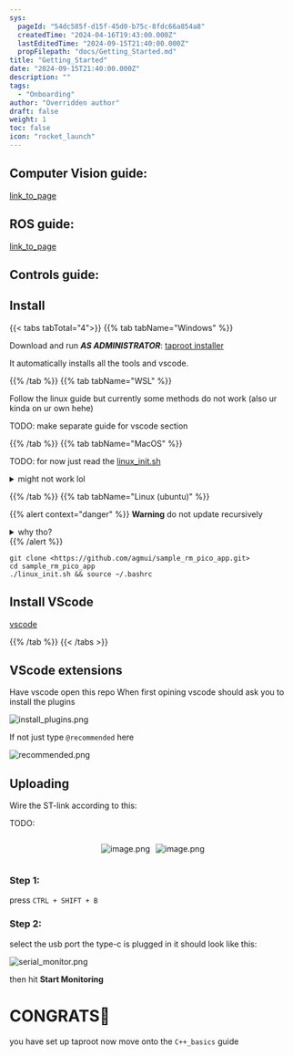 ```yaml
---
sys:
  pageId: "54dc585f-d15f-45d0-b75c-8fdc66a854a8"
  createdTime: "2024-04-16T19:43:00.000Z"
  lastEditedTime: "2024-09-15T21:40:00.000Z"
  propFilepath: "docs/Getting_Started.md"
title: "Getting_Started"
date: "2024-09-15T21:40:00.000Z"
description: ""
tags:
  - "Onboarding"
author: "Overridden author"
draft: false
weight: 1
toc: false
icon: "rocket_launch"
---
```


## Computer Vision guide:

[link_to_page](86d45bc0-388b-4d26-8848-44f255f73d0e)

## ROS guide:

[link_to_page](3c76c1de-ec8f-46d6-8b0a-294005edc2d5)

## Controls guide:

## Install

{{< tabs tabTotal="4">}}
{{% tab tabName="Windows" %}}

Download and run _**AS ADMINISTRATOR**_: [taproot installer](https://github.com/Thornbots/TeachingFreshies/releases/tag/1.0)

It automatically installs all the tools and vscode.

{{% /tab %}}
{{% tab tabName="WSL" %}}

Follow the linux guide but currently some methods do not work (also ur kinda on ur own hehe)

TODO: make separate guide for vscode section

{{% /tab %}}
{{% tab tabName="MacOS" %}}

TODO: for now just read the [linux_init.sh](https://github.com/agmui/sample_rm_pico_app/blob/main/linux_init.sh)

<details>
<summary>might not work lol</summary>

`brew install libusb pkg-config`

Next install: [vscode](https://code.visualstudio.com/Download)

</details>

{{% /tab %}}
{{% tab tabName="Linux (ubuntu)" %}}

{{% alert context="danger" %}}
**Warning** do not update recursively
<details>
<summary>why tho?</summary>
There are some submodules that may go on for a while (like tinyusb) and I highly
recommend you don't need to get them.
If you want to see what submodules I update just look in `linux_init.sh`
</details>
{{% /alert %}}

```shell
git clone <https://github.com/agmui/sample_rm_pico_app.git>
cd sample_rm_pico_app
./linux_init.sh && source ~/.bashrc
```

## Install VScode

[vscode](https://code.visualstudio.com/Download)

{{% /tab %}}
{{< /tabs >}}

## VScode extensions

Have vscode open this repo
When first opining vscode should ask you to install the plugins

![install_plugins.png](https://prod-files-secure.s3.us-west-2.amazonaws.com/d518164a-d88e-44d1-a4ee-3adb3bd8bce0/89bd30f0-1825-4e77-867b-0a41ce370880/install_plugins.png?X-Amz-Algorithm=AWS4-HMAC-SHA256&X-Amz-Content-Sha256=UNSIGNED-PAYLOAD&X-Amz-Credential=ASIAZI2LB466Q3Z3XDVZ%2F20250203%2Fus-west-2%2Fs3%2Faws4_request&X-Amz-Date=20250203T100804Z&X-Amz-Expires=3600&X-Amz-Security-Token=IQoJb3JpZ2luX2VjEPj%2F%2F%2F%2F%2F%2F%2F%2F%2F%2FwEaCXVzLXdlc3QtMiJGMEQCIA3nqIaccOCPDCX4oxlFfWuesGFedpG8DezApH5Pki8rAiB%2BKgFvOu5wLPiRFOtkHoXzJi15A8BjlHSrcNsYX%2FbFKSr%2FAwgREAAaDDYzNzQyMzE4MzgwNSIMbLS8eB050IFuY7ARKtwDOuEN4BI1rwfcZARZ3KDmJ5I7oGC3yzlHXMGmWclraU6Yy%2BnHGPp1hrPv69J2QrOT5Zdug7aamFhr3%2F4cX6s%2Fo9lRzm%2F7J8udX063gopJTYy3nJoHaJmnbd2qbwETpXdUlL6CgZqu4PgCfHu%2BM%2BSgQVnzWN2l%2BdwOcQHW5nhx5XZgPgWZnqzOfpxvwl4H5MKA7hz68jXq5MPOyOF3Osxsqn4ughI5hyMrcaQx7klTuwLuSrM0BbI9CHoADv2kKCnXwUnxgXJJUtmkvwgTsPKrfSE5iqFH5%2FGSbO0WfBVqRfEX9GuEUyNq23SIoXCJl%2BvW7OOzidzefWRt1LMBE6yR29Bc%2BiUwLKrrFPXafk6i%2BXfzYgUxvos7QtPrmkC6Pxi3Xf7qcg9SDvzuDsbej2dR4fD%2Bg7oZBpDDlPYvnvQF7pRAlQdc%2Fi3Jult6NjZ8BlVAOhkHGGA80yFNFrn8Ihp9qjU4KiTPd7yclgTMfaqN4G1UrTPBIT%2BQvi8tdDfw7v2Ov3mdF6%2B8AUaOsQgQrz%2FszNDErUXkhBwmeN3skjAZipzb0f%2BSBAHxLZVLcMLb%2FtRWSMiJICfFkrE5k6lTS328azszUvFZauuzuhpYT2Chff8%2F%2BGD9mUyJvwhfebwwlvSBvQY6pgHOTN%2FM7mG1U3zbZxzYnpFMz8Ixlz5oVT3cLCnVP6eiK5kyl02%2F76DdIu28ipX22S8obfwb73Qkj4RavsmbC3cZ%2Bt%2BpDVE6%2FGEKqr7IRqvijDoUsGHbuxpzBg6ki1Bn%2BJbIIYyu8CfvKSjlafDY7XOa7749p1%2Bdev8mlFeCNrm%2Bpr%2FDUHhAPmsKieYnHEcbiI%2F8iWYMsvsS7oi3wpNavfmGvb6K0f4y&X-Amz-Signature=1cf180b84b31ceebd952066750dfcd36ac727cbafac4dfbf15be8efb67adf7d3&X-Amz-SignedHeaders=host&x-id=GetObject)

If not just type `@recommended` here  

![recommended.png](https://prod-files-secure.s3.us-west-2.amazonaws.com/d518164a-d88e-44d1-a4ee-3adb3bd8bce0/61e661e9-5d85-4dfc-be0d-8d2097a5e793/recommended.png?X-Amz-Algorithm=AWS4-HMAC-SHA256&X-Amz-Content-Sha256=UNSIGNED-PAYLOAD&X-Amz-Credential=ASIAZI2LB466Q3Z3XDVZ%2F20250203%2Fus-west-2%2Fs3%2Faws4_request&X-Amz-Date=20250203T100804Z&X-Amz-Expires=3600&X-Amz-Security-Token=IQoJb3JpZ2luX2VjEPj%2F%2F%2F%2F%2F%2F%2F%2F%2F%2FwEaCXVzLXdlc3QtMiJGMEQCIA3nqIaccOCPDCX4oxlFfWuesGFedpG8DezApH5Pki8rAiB%2BKgFvOu5wLPiRFOtkHoXzJi15A8BjlHSrcNsYX%2FbFKSr%2FAwgREAAaDDYzNzQyMzE4MzgwNSIMbLS8eB050IFuY7ARKtwDOuEN4BI1rwfcZARZ3KDmJ5I7oGC3yzlHXMGmWclraU6Yy%2BnHGPp1hrPv69J2QrOT5Zdug7aamFhr3%2F4cX6s%2Fo9lRzm%2F7J8udX063gopJTYy3nJoHaJmnbd2qbwETpXdUlL6CgZqu4PgCfHu%2BM%2BSgQVnzWN2l%2BdwOcQHW5nhx5XZgPgWZnqzOfpxvwl4H5MKA7hz68jXq5MPOyOF3Osxsqn4ughI5hyMrcaQx7klTuwLuSrM0BbI9CHoADv2kKCnXwUnxgXJJUtmkvwgTsPKrfSE5iqFH5%2FGSbO0WfBVqRfEX9GuEUyNq23SIoXCJl%2BvW7OOzidzefWRt1LMBE6yR29Bc%2BiUwLKrrFPXafk6i%2BXfzYgUxvos7QtPrmkC6Pxi3Xf7qcg9SDvzuDsbej2dR4fD%2Bg7oZBpDDlPYvnvQF7pRAlQdc%2Fi3Jult6NjZ8BlVAOhkHGGA80yFNFrn8Ihp9qjU4KiTPd7yclgTMfaqN4G1UrTPBIT%2BQvi8tdDfw7v2Ov3mdF6%2B8AUaOsQgQrz%2FszNDErUXkhBwmeN3skjAZipzb0f%2BSBAHxLZVLcMLb%2FtRWSMiJICfFkrE5k6lTS328azszUvFZauuzuhpYT2Chff8%2F%2BGD9mUyJvwhfebwwlvSBvQY6pgHOTN%2FM7mG1U3zbZxzYnpFMz8Ixlz5oVT3cLCnVP6eiK5kyl02%2F76DdIu28ipX22S8obfwb73Qkj4RavsmbC3cZ%2Bt%2BpDVE6%2FGEKqr7IRqvijDoUsGHbuxpzBg6ki1Bn%2BJbIIYyu8CfvKSjlafDY7XOa7749p1%2Bdev8mlFeCNrm%2Bpr%2FDUHhAPmsKieYnHEcbiI%2F8iWYMsvsS7oi3wpNavfmGvb6K0f4y&X-Amz-Signature=aa9a52d866d6907d3c504b951a475a42b0632a49340e96fbcdbf25153082cdc9&X-Amz-SignedHeaders=host&x-id=GetObject)

## Uploading

Wire the ST-link according to this:

TODO:

<div style="display: flex;flex-direction: row; column-gap:10px; max-width: 630px;justify-content: center;">
<div>

![image.png](https://prod-files-secure.s3.us-west-2.amazonaws.com/d518164a-d88e-44d1-a4ee-3adb3bd8bce0/210ecb78-1116-4d7b-b9b7-2292f66fa2c2/image.png?X-Amz-Algorithm=AWS4-HMAC-SHA256&X-Amz-Content-Sha256=UNSIGNED-PAYLOAD&X-Amz-Credential=ASIAZI2LB466XJ5PBVDN%2F20250203%2Fus-west-2%2Fs3%2Faws4_request&X-Amz-Date=20250203T100807Z&X-Amz-Expires=3600&X-Amz-Security-Token=IQoJb3JpZ2luX2VjEPj%2F%2F%2F%2F%2F%2F%2F%2F%2F%2FwEaCXVzLXdlc3QtMiJGMEQCIFntjVbURTMfuklyv3qI3JAiqbArw6TDCaBXMLPisbR1AiApQd10YvGalP8x3Ucczjna3O4npTw2pTbacYWyZt2oPCr%2FAwgREAAaDDYzNzQyMzE4MzgwNSIMhA8QJKeny%2BmDcvYiKtwDa7Sg2JEfpSRVXX02S3cT2pLRhCtzJGh1hVQp5HExpaNuZDdJ5%2F4R5WigyYNEl3X0ilyiv7ELJh647HhD9mDVsmDTnYa%2FOJIQXRYGqv2SKd4WpnsyK8rElkxwJKcVsWZdqfy6%2BXVIqxCb8v%2BVNczvS71yYvtVmzz4IUXQO%2B2TcFcTtZTL52IskIMs73N7i8wwqP7E0zm2N3ASb27Yb7luuIkNRE24x%2BKkAAE0V9o1VhnVYA9K9rqfJ9SLCMPG6t9VerGKSW8jUaK4qHKmEp%2BcwZFsWL9pyIPVzE1klnHAtBDFRAme9LZyWVPuw%2Bkpg8mnlH63r9UCh7KPd11UWbh55DDSv36nOZ8rys0W16uujly80sDXD%2BlIwWoxi29ZUaa%2FZCvOGqEEpdyj6Zom4SgqD7ag7Y5%2BvFyYvmDbnzXgrQzERMBwYgbwMxaA%2BexIQvqDph4ZHOWjp8TDG%2Bc188qo4PXpUQcQbbTVtF%2F77PsvR2H4k%2FJhl1e6ivo%2F5bQH474mXFB%2Bsq0E4y204axJmgzysn0E1tZJwg4A76c1OUcxlBWRLGGGXqnxHzlQrTGKnz1YU3VVeWTUlmIHmm79fA94xoXafiij81U7IcWWmW9qwJV5xbSIsliFTEFXL1YwuPSBvQY6pgG1r8bxhD1RvAb65jUbtKT3MVU32zm2T8Qr2rBasZpwPvp%2BtNeMNUpeJVuDkjO%2BN%2BhEQ4NLai7eepb8LPkWi1wAGFy5UXX0sNCG%2BmWxg5rvngIl8HcifSR6egQr0IO1yxk%2B59OcPDwZZTNFIH1r4Qz79WkeRDRlRumrF3GYTohl6gZdukLavTcHWiICoS9z%2FYDyd8V5ME%2BSMfc2OBSz5NeAqHSLC9rs&X-Amz-Signature=128a920b1b95d2b3f72153a7c4514898fbe09a867d9e4cdc6e7ca8f8ac556318&X-Amz-SignedHeaders=host&x-id=GetObject)

</div>
<div>

![image.png](https://prod-files-secure.s3.us-west-2.amazonaws.com/d518164a-d88e-44d1-a4ee-3adb3bd8bce0/33a0fd0f-8ca6-4a86-8e09-26e95ded1fff/image.png?X-Amz-Algorithm=AWS4-HMAC-SHA256&X-Amz-Content-Sha256=UNSIGNED-PAYLOAD&X-Amz-Credential=ASIAZI2LB466T4R5PE3Y%2F20250203%2Fus-west-2%2Fs3%2Faws4_request&X-Amz-Date=20250203T100807Z&X-Amz-Expires=3600&X-Amz-Security-Token=IQoJb3JpZ2luX2VjEPj%2F%2F%2F%2F%2F%2F%2F%2F%2F%2FwEaCXVzLXdlc3QtMiJIMEYCIQCAEEqaCdUJ1TvoZi1Pq%2BkRKnrhV00QkyxxrcHJRDkZTAIhAPKS9TQr8j4c5NOzbth5oBJjPfNJ9DNhSzm35lZp%2FvLBKv8DCBEQABoMNjM3NDIzMTgzODA1Igy3undMuSPfSbgUEekq3APqA3sm2nQiP%2BcCsbaN1YHZwNbNNRmQFr8PLvgTuEiEwUxE9ebS%2F2%2BMR5iY%2BMBeWngNu8Rg%2F3z6xLi7kmZdxsLu02R90zfVZmXMvrVQRmL%2BDh%2FGqwPyNI1Wip4QPVMgg9o1puw2IV3xEYCmxOCxuDBD3RIU5YPS82XbaghO%2Fr3AOzdjxZJIrQbYfHdNbJWcn%2BjUa5zsN%2FY5gGpJmekg5Wrbxo%2FwOKC%2BOMMi76hC6See5QxAfai%2FVxqSa%2BOrHOx0YFBIjzkqioWNt%2FVycRR1xNmT41JIPl%2FqPgO3kaSY0oCNJ6H2fpCWlg6v4kti1VWadB9YsbVEQNcxdsgGxnP4cttFHqJRw4DCkfDv7N%2Bw9tjJ%2BQ0mLL4g4n%2FAronedNHmVq1fbsaa6lPNk%2BVjFLeyxIkX9XBTkwyESbJl%2BL8ZaEGmJkiFvEhu9mXNOwHtUqz0Hm%2Ft6v5xTg0J3Y%2FKkyI1nUvi08qYsVJP78y%2BhHm6sRC%2BX6N0cJgTB%2BCn8hUrEFMP7Zo4ctzeJKh1xxfbT3pm49sOxnRfiS%2FkhIXbeR1oa3VzVGg%2BUVQPPXTin7QmyZufnjugUd0tcFqxoHwNCPKTnu7brpPRE%2BzAesAP3d25CEdCbd5LJ%2B6YVrLSoJd%2FSjDB9IG9BjqkAXn8vIvemBvH0q2E7P4h264WKxlqXO3yxoAW1rPB8KtmJHpqFyxGQZHHb74HOcInFPi0wTPS27x%2FHlTONQJdcRjOQJzuyHYqLBhV2PlbtrY7DodcMwnnrYgHAPSTDiaNl9hiWdgCA05eANOuAcz2Dg4606%2FQuNkZ9xo7RFhcDVpMWqGwyJhK3uUDnTf57iIlHUsG1JUSTvm%2BXpVgdDWr9yeMcdwq&X-Amz-Signature=de615cbe416aecc744223b116ae3584c3809d596ce13dbfef926b0255d60f906&X-Amz-SignedHeaders=host&x-id=GetObject)

</div>
</div>

### Step 1:

press `CTRL + SHIFT + B`

### Step 2:

select the usb port the type-c is plugged in it should look like this:

![serial_monitor.png](https://prod-files-secure.s3.us-west-2.amazonaws.com/d518164a-d88e-44d1-a4ee-3adb3bd8bce0/f03f4774-05d4-4393-b6a0-d5efb6d315ab/serial_monitor.png?X-Amz-Algorithm=AWS4-HMAC-SHA256&X-Amz-Content-Sha256=UNSIGNED-PAYLOAD&X-Amz-Credential=ASIAZI2LB466Q3Z3XDVZ%2F20250203%2Fus-west-2%2Fs3%2Faws4_request&X-Amz-Date=20250203T100804Z&X-Amz-Expires=3600&X-Amz-Security-Token=IQoJb3JpZ2luX2VjEPj%2F%2F%2F%2F%2F%2F%2F%2F%2F%2FwEaCXVzLXdlc3QtMiJGMEQCIA3nqIaccOCPDCX4oxlFfWuesGFedpG8DezApH5Pki8rAiB%2BKgFvOu5wLPiRFOtkHoXzJi15A8BjlHSrcNsYX%2FbFKSr%2FAwgREAAaDDYzNzQyMzE4MzgwNSIMbLS8eB050IFuY7ARKtwDOuEN4BI1rwfcZARZ3KDmJ5I7oGC3yzlHXMGmWclraU6Yy%2BnHGPp1hrPv69J2QrOT5Zdug7aamFhr3%2F4cX6s%2Fo9lRzm%2F7J8udX063gopJTYy3nJoHaJmnbd2qbwETpXdUlL6CgZqu4PgCfHu%2BM%2BSgQVnzWN2l%2BdwOcQHW5nhx5XZgPgWZnqzOfpxvwl4H5MKA7hz68jXq5MPOyOF3Osxsqn4ughI5hyMrcaQx7klTuwLuSrM0BbI9CHoADv2kKCnXwUnxgXJJUtmkvwgTsPKrfSE5iqFH5%2FGSbO0WfBVqRfEX9GuEUyNq23SIoXCJl%2BvW7OOzidzefWRt1LMBE6yR29Bc%2BiUwLKrrFPXafk6i%2BXfzYgUxvos7QtPrmkC6Pxi3Xf7qcg9SDvzuDsbej2dR4fD%2Bg7oZBpDDlPYvnvQF7pRAlQdc%2Fi3Jult6NjZ8BlVAOhkHGGA80yFNFrn8Ihp9qjU4KiTPd7yclgTMfaqN4G1UrTPBIT%2BQvi8tdDfw7v2Ov3mdF6%2B8AUaOsQgQrz%2FszNDErUXkhBwmeN3skjAZipzb0f%2BSBAHxLZVLcMLb%2FtRWSMiJICfFkrE5k6lTS328azszUvFZauuzuhpYT2Chff8%2F%2BGD9mUyJvwhfebwwlvSBvQY6pgHOTN%2FM7mG1U3zbZxzYnpFMz8Ixlz5oVT3cLCnVP6eiK5kyl02%2F76DdIu28ipX22S8obfwb73Qkj4RavsmbC3cZ%2Bt%2BpDVE6%2FGEKqr7IRqvijDoUsGHbuxpzBg6ki1Bn%2BJbIIYyu8CfvKSjlafDY7XOa7749p1%2Bdev8mlFeCNrm%2Bpr%2FDUHhAPmsKieYnHEcbiI%2F8iWYMsvsS7oi3wpNavfmGvb6K0f4y&X-Amz-Signature=5f7aeef371427a7457ce8c0d4fc67e8d0f17cabda0ad6244d49ba1b39866b549&X-Amz-SignedHeaders=host&x-id=GetObject)

then hit **Start Monitoring**

# CONGRATS🎉

you have set up taproot now move onto the `C++_basics` guide
